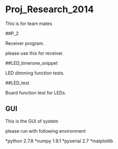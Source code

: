 # Proj_Research_2014
This is for team mates


##P_2

Receiver program.

please use this for receiver.

##LED_timerone_snippet 

LED dimming function tests.


##LED_test

Board function test for LEDs.


## GUI

This is the GUI of system

please run with following environment

*python 2.7.8
*numpy 1.9.1
*pyserial 2.7
*matplotlib 
